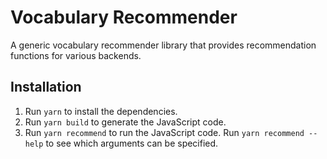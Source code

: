 # Vocabulary Recommender

A generic vocabulary recommender library that provides recommendation functions for various backends.

## Installation

1. Run `yarn` to install the dependencies.
2. Run `yarn build` to generate the JavaScript code.
3. Run `yarn recommend` to run the JavaScript code. Run `yarn recommend --help` to see which arguments can be specified.
